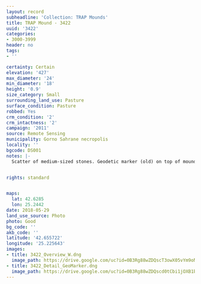 ```yaml
---
layout: record
subheadline: 'Collection: TRAP Mounds'
title: TRAP Mound - 3422
uuid: '3422'
categories:
- 3000-3999
header: no
tags:
- ''

certainty: Certain
elevation: '427'
max_diameter: '24'
min_diameter: '18'
height: '0.9'
size_category: Small
surrounding_land_use: Pasture
surface_condition: Pasture
robbed: Yes
crm_condition: '2'
crm_intactness: '2'
campaign: '2011'
source: Remote Sensing
municipality: Gorno Sahrane necropolis
locality: ''
bgcode: DS001
notes: |-
  Scatter of medium-sized stones. Geodetic marker (old) on top of mound. North side of mound ploughed away at past point. 1 old robbers' trench on top of existing mound.


rights: standard


maps:
  lat: 42.6285
  lon: 25.2442
date: 2018-05-29
land_use_source: Photo
photo: Good
bg_code: ''
akb_code: ''
latitude: '42.655722'
longitude: '25.225643'
images:
- title: 3422_Overview_W.dng
  image_path: https://drive.google.com/uc?id=0B3Rg88wZDQscT3owX05vYm9oNm8
- title: 3422_Detail_GeoMarker.dng
  image_path: https://drive.google.com/uc?id=0B3Rg88wZDQscd0tCbi1jOXB1bVk
---
```

